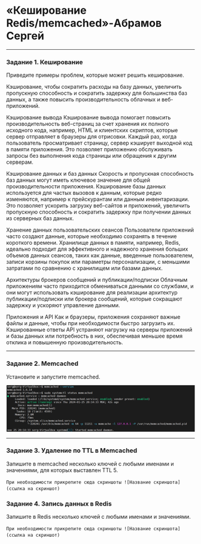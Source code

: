 # «Кеширование Redis/memcached»-Абрамов Сергей

---

### Задание 1. Кеширование

Приведите примеры проблем, которые может решить кеширование.

Кэширование, чтобы сократить расходы на базу данных, увеличить пропускную способность и сократить задержку для большинства баз данных, а также повысить производительность облачных и веб-приложений.

Кэширование вывода
Кэширование вывода помогает повысить производительность веб-страниц за счет хранения их полного исходного кода, например, HTML и клиентских скриптов, которые сервер отправляет в браузеры для отрисовки. Каждый раз, когда пользователь просматривает страницу, сервер кэширует выходной код в памяти приложения. Это позволяет приложению обслуживать запросы без выполнения кода страницы или обращения к другим серверам.

Кэширование данных и баз данных
Скорость и пропускная способность баз данных могут иметь ключевое значение для общей производительности приложения. Кэширование базы данных используется для частых вызовов к данным, которые редко изменяются, например к прейскурантам или данным инвентаризации. Это позволяет ускорить загрузку веб-сайтов и приложений, увеличить пропускную способность и сократить задержку при получении данных из серверных баз данных.

Хранение данных пользовательских сеансов
Пользователи приложений часто создают данные, которые необходимо сохранять в течение короткого времени. Хранилище данных в памяти, например, Redis, идеально подходит для эффективного и надежного хранения больших объемов данных сеансов, таких как данные, введенные пользователем, записи корзины покупок или параметры персонализации, с меньшими затратами по сравнению с хранилищем или базами данных.

Архитектуры брокеров сообщений и публикации/подписки
Облачным приложениям часто приходится обмениваться данными со службами, и они могут использовать кэширование для реализации архитектур публикации/подписки или брокера сообщений, которые сокращают задержку и ускоряют управление данными.

Приложения и API
Как и браузеры, приложения сохраняют важные файлы и данные, чтобы при необходимости быстро загрузить их. Кэшированные ответы API устраняют нагрузку на серверы приложений и базы данных или потребность в них, обеспечивая меньшее время отклика и повышенную производительность.





---

### Задание 2. Memcached

Установите и запустите memcached.




![memcached](https://github.com/smabramov/Caching-Redis-and-Memcached/blob/f00026f34ddde0eb7e194c422d7b5cdec61658f0/img/memcached.png)


---

### Задание 3. Удаление по TTL в Memcached

Запишите в memcached несколько ключей с любыми именами и значениями, для которых выставлен TTL 5.



`При необходимости прикрепитe сюда скриншоты
![Название скриншота](ссылка на скриншот)`

### Задание 4. Запись данных в Redis

Запишите в Redis несколько ключей с любыми именами и значениями.



`При необходимости прикрепитe сюда скриншоты
![Название скриншота](ссылка на скриншот)`